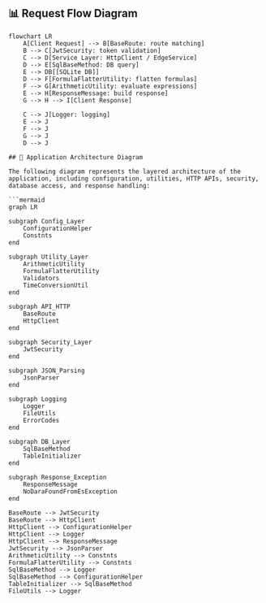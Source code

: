 ## 📊 Request Flow Diagram

```mermaid
flowchart LR
    A[Client Request] --> B[BaseRoute: route matching]
    B --> C[JwtSecurity: token validation]
    C --> D[Service Layer: HttpClient / EdgeService]
    D --> E[SqlBaseMethod: DB query]
    E --> DB[[SQLite DB]]
    D --> F[FormulaFlatterUtility: flatten formulas]
    F --> G[ArithmeticUtility: evaluate expressions]
    E --> H[ResponseMessage: build response]
    G --> H --> I[Client Response]

    C --> J[Logger: logging]
    E --> J
    F --> J
    G --> J
    D --> J

## 🧩 Application Architecture Diagram

The following diagram represents the layered architecture of the application, including configuration, utilities, HTTP APIs, security, database access, and response handling:

```mermaid
graph LR

subgraph Config_Layer
    ConfigurationHelper
    Constnts
end

subgraph Utility_Layer
    ArithmeticUtility
    FormulaFlatterUtility
    Validators
    TimeConversionUtil
end

subgraph API_HTTP
    BaseRoute
    HttpClient
end

subgraph Security_Layer
    JwtSecurity
end

subgraph JSON_Parsing
    JsonParser
end

subgraph Logging
    Logger
    FileUtils
    ErrorCodes
end

subgraph DB_Layer
    SqlBaseMethod
    TableInitializer
end

subgraph Response_Exception
    ResponseMessage
    NoDaraFoundFromEsException
end

BaseRoute --> JwtSecurity
BaseRoute --> HttpClient
HttpClient --> ConfigurationHelper
HttpClient --> Logger
HttpClient --> ResponseMessage
JwtSecurity --> JsonParser
ArithmeticUtility --> Constnts
FormulaFlatterUtility --> Constnts
SqlBaseMethod --> Logger
SqlBaseMethod --> ConfigurationHelper
TableInitializer --> SqlBaseMethod
FileUtils --> Logger
